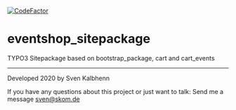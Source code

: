 [![CodeFactor](https://www.codefactor.io/repository/github/starraider/eventshop_sitepackage/badge)](https://www.codefactor.io/repository/github/starraider/eventshop_sitepackage)

# eventshop_sitepackage
TYPO3 Sitepackage based on bootstrap_package, cart and cart_events

---

Developed 2020 by Sven Kalbhenn

If you have any questions about this project or just want to talk:
Send me a message [sven@skom.de](mailto:sven@skom.de)

